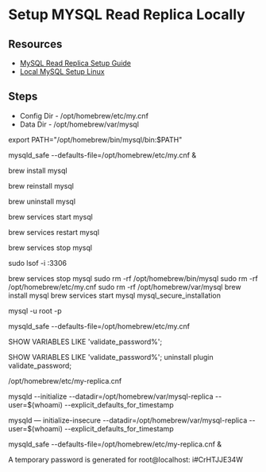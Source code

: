 # Setup MYSQL Read Replica Locally

## Resources
- [MySQL Read Replica Setup Guide](https://channaly.medium.com/setting-up-mysql5-7-read-replica-on-macos-61db2cf600cd)
- [Local MySQL Setup Linux](https://medium.com/@neluwah/setting-up-mysql-replication-for-high-availability-a-step-by-step-guide-fa15e8e5b177)

## Steps

- Config Dir - /opt/homebrew/etc/my.cnf
- Data Dir - /opt/homebrew/var/mysql 

export PATH="/opt/homebrew/bin/mysql/bin:$PATH"

mysqld_safe --defaults-file=/opt/homebrew/etc/my.cnf &


brew install mysql

brew reinstall mysql

brew uninstall mysql

brew services start mysql

brew services restart mysql

brew services stop mysql


sudo lsof -i :3306  


brew services stop mysql
sudo rm -rf /opt/homebrew/bin/mysql
sudo rm -rf /opt/homebrew/etc/my.cnf
sudo rm -rf /opt/homebrew/var/mysql
brew install mysql
brew services start mysql
mysql_secure_installation


 mysql -u root -p 


 mysqld_safe --defaults-file=/opt/homebrew/etc/my.cnf    




SHOW VARIABLES LIKE 'validate_password%';

SHOW VARIABLES LIKE 'validate_password%';
uninstall plugin validate_password;


/opt/homebrew/etc/my-replica.cnf


mysqld --initialize --datadir=/opt/homebrew/var/mysql-replica --user=$(whoami) --explicit_defaults_for_timestamp

mysqld — initialize-insecure --datadir=/opt/homebrew/var/mysql-replica --user=$(whoami) --explicit_defaults_for_timestamp

mysqld_safe --defaults-file=/opt/homebrew/etc/my-replica.cnf &


A temporary password is generated for root@localhost: i#CrHTJJE34W
